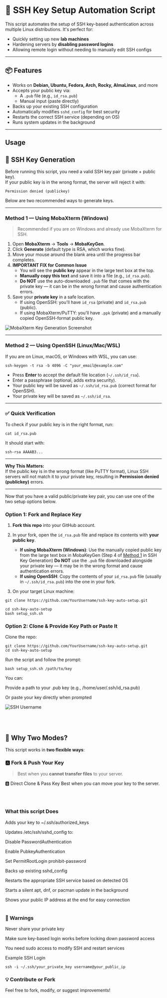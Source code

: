 # 🚀 SSH Key Setup Automation Script

This script automates the setup of SSH key-based authentication across multiple Linux distributions. It's perfect for:

- Quickly setting up new **lab machines**
- Hardening servers by **disabling password logins**
- Allowing remote login without needing to manually edit SSH configs

---

## 📦 Features

- Works on **Debian, Ubuntu, Fedora, Arch, Rocky, AlmaLinux**, and more
- Accepts your public key via:
  - A `.pub` file (e.g., `id_rsa.pub`)
  - Manual input (paste directly)
- Backs up your existing SSH configuration
- Automatically modifies `sshd_config` for best security
- Restarts the correct SSH service (depending on OS)
- Runs system updates in the background

---

##  Usage


## 🔑 SSH Key Generation

Before running this script, you need a valid SSH key pair (private + public key).  
If your public key is in the wrong format, the server will reject it with:

    Permission denied (publickey)

Below are two recommended ways to generate keys.

---

### **Method 1 — Using MobaXterm (Windows)**

> Recommended if you are on Windows and already use MobaXterm for SSH.

1. Open **MobaXterm** → **Tools** → **MobaKeyGen**.
2. Click **Generate** (default type is RSA, which works fine).
3. Move your mouse around the blank area until the progress bar completes.
4. **IMPORTANT FIX for Common Issue**  
   - You will see the **public key** appear in the large text box at the top.  
   - **Manually copy this text** and save it into a file (e.g., `id_rsa.pub`).  
   - **Do NOT** use the auto-downloaded `.pub` file that comes with the private key — it can be in the wrong format and cause authentication errors.
5. Save your **private key** in a safe location.
   - If using OpenSSH: you'll have `id_rsa` (private) and `id_rsa.pub` (public).
   - If using MobaXterm/PuTTY: you'll have `.ppk` (private) and a manually copied OpenSSH-format public key.


![MobaXterm Key Generation Screenshot](mobaxterm-keygen.png)



---

### **Method 2 — Using OpenSSH (Linux/Mac/WSL)**

If you are on Linux, macOS, or Windows with WSL, you can use:

    ssh-keygen -t rsa -b 4096 -C "your_email@example.com"

- Press **Enter** to accept the default file location (`~/.ssh/id_rsa`).
- Enter a passphrase (optional, adds extra security).
- Your public key will be saved as `~/.ssh/id_rsa.pub` (correct format for OpenSSH).
- Your private key will be saved as `~/.ssh/id_rsa`.

---

### ✅ Quick Verification

To check if your public key is in the right format, run:

    cat id_rsa.pub

It should start with:

    ssh-rsa AAAAB3...

---

**Why This Matters:**  
If the public key is in the wrong format (like PuTTY format), Linux SSH servers will not match it to your private key, resulting in **Permission denied (publickey)** errors.


---

Now that you have a valid public/private key pair, you can use one of the two setup options below.


###  Option 1: Fork and Replace Key

1. **Fork this repo** into your GitHub account.
2. In your fork, open the `id_rsa.pub` file and replace its contents with **your public key**.
   - **If using MobaXterm (Windows)**: Use the manually copied public key from the large text box in MobaKeyGen (Step 4 of [Method 1](#method-1--using-mobaxterm-windows) in SSH Key Generation) 
     **Do NOT** use the `.pub` file downloaded alongside your private key — it may be in the wrong format and cause authentication errors.
   - **If using OpenSSH**: Copy the contents of your `id_rsa.pub` file (usually in `~/.ssh/id_rsa.pub`) into the one in your fork.

3. On your target Linux machine:

```
git clone https://github.com/YourUsername/ssh-key-auto-setup.git
```
```
cd ssh-key-auto-setup
bash setup_ssh.sh
```

### Option 2: Clone & Provide Key Path or Paste It
Clone the repo:
```
git clone https://github.com/YourUsername/ssh-key-auto-setup.git
cd ssh-key-auto-setup
```
Run the script and follow the prompt:
```
bash setup_ssh.sh /path/to/key
```
You can:

Provide a path to your .pub key (e.g., /home/user/.ssh/id_rsa.pub)

Or paste your key directly when prompted


![SSH Username](username.png)


<br><br>
## 🧠 Why Two Modes?

This script works in **two flexible ways**:

### **🅰️ Fork & Push Your Key**

> Best when you **cannot transfer files** to your server.

🅱️ Direct Clone & Pass Key
Best when you can move your key to the server.


<br><br>
### What this script Does
Adds your key to ~/.ssh/authorized_keys

Updates /etc/ssh/sshd_config to:

Disable PasswordAuthentication

Enable PubkeyAuthentication

Set PermitRootLogin prohibit-password

Backs up existing sshd_config

Restarts the appropriate SSH service based on detected OS

Starts a silent apt, dnf, or pacman update in the background

Shows your public IP address at the end for easy connection
<br><br>
### 🛑 Warnings
Never share your private key

Make sure key-based login works before locking down password access

You need sudo access to modify SSH and restart services

Example SSH Login
```
ssh -i ~/.ssh/your_private_key username@your_public_ip
```

### 💡 Contribute or Fork
Feel free to fork, modify, or suggest improvements!
